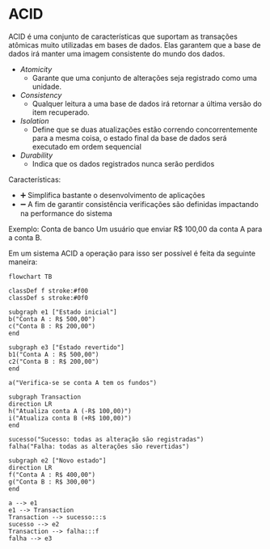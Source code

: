 # ACID

ACID é uma conjunto de características que suportam as transações atômicas muito utilizadas em bases de dados. Elas garantem que a base de dados irá manter uma imagem consistente do mundo dos dados.

- *Atomicity*
	- Garante que uma conjunto de alterações seja registrado como uma unidade.
- *Consistency*
	- Qualquer leitura a uma base de dados irá retornar a última versão do item recuperado.
- *Isolation*
	- Define que se duas atualizações estão correndo concorrentemente para a mesma coisa, o estado final da base de dados será executado em ordem sequencial
- *Durability*
	- Indica que os dados registrados nunca serão perdidos

Características:
- ➕ Simplifica bastante o desenvolvimento de aplicações
- ➖ A fim de garantir consistência verificações são definidas impactando na performance do sistema

Exemplo: Conta de banco
Um usuário que enviar R$ 100,00 da conta A para a conta B.

Em um sistema ACID a operação para isso ser possível é feita da seguinte maneira:

```mermaid
flowchart TB

classDef f stroke:#f00 
classDef s stroke:#0f0

subgraph e1 ["Estado inicial"]
b("Conta A : R$ 500,00")
c("Conta B : R$ 200,00")
end

subgraph e3 ["Estado revertido"]
b1("Conta A : R$ 500,00")
c2("Conta B : R$ 200,00")
end

a("Verifica-se se conta A tem os fundos")

subgraph Transaction
direction LR
h("Atualiza conta A (-R$ 100,00)")
i("Atualiza conta B (+R$ 100,00)")
end

sucesso("Sucesso: todas as alteração são registradas")
falha("Falha: todas as alterações são revertidas")

subgraph e2 ["Novo estado"]
direction LR
f("Conta A : R$ 400,00")
g("Conta B : R$ 300,00")
end

a --> e1
e1 --> Transaction
Transaction --> sucesso:::s
sucesso --> e2
Transaction --> falha:::f
falha --> e3
```